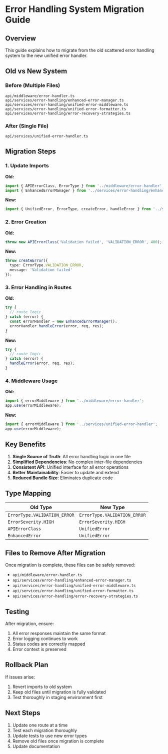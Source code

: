 # Error Handling System Migration Guide

## Overview

This guide explains how to migrate from the old scattered error handling system to the new unified error handler.

## Old vs New System

### Before (Multiple Files)
```
api/middleware/error-handler.ts
api/services/error-handling/enhanced-error-manager.ts
api/services/error-handling/unified-error-middleware.ts
api/services/error-handling/unified-error-formatter.ts
api/services/error-handling/error-recovery-strategies.ts
```

### After (Single File)
```
api/services/unified-error-handler.ts
```

## Migration Steps

### 1. Update Imports

**Old:**
```typescript
import { APIErrorClass, ErrorType } from '../middleware/error-handler';
import { EnhancedErrorManager } from '../services/error-handling/enhanced-error-manager';
```

**New:**
```typescript
import { UnifiedError, ErrorType, createError, handleError } from '../services/unified-error-handler';
```

### 2. Error Creation

**Old:**
```typescript
throw new APIErrorClass('Validation failed', 'VALIDATION_ERROR', 400);
```

**New:**
```typescript
throw createError({
  type: ErrorType.VALIDATION_ERROR,
  message: 'Validation failed'
});
```

### 3. Error Handling in Routes

**Old:**
```typescript
try {
  // route logic
} catch (error) {
  const errorHandler = new EnhancedErrorManager();
  errorHandler.handleError(error, req, res);
}
```

**New:**
```typescript
try {
  // route logic
} catch (error) {
  handleError(error, req, res);
}
```

### 4. Middleware Usage

**Old:**
```typescript
import { errorMiddleware } from '../middleware/error-handler';
app.use(errorMiddleware);
```

**New:**
```typescript
import { errorMiddleware } from '../services/unified-error-handler';
app.use(errorMiddleware);
```

## Key Benefits

1. **Single Source of Truth**: All error handling logic in one file
2. **Simplified Dependencies**: No complex inter-file dependencies
3. **Consistent API**: Unified interface for all error operations
4. **Better Maintainability**: Easier to update and extend
5. **Reduced Bundle Size**: Eliminates duplicate code

## Type Mapping

| Old Type | New Type |
|----------|----------|
| `ErrorType.VALIDATION_ERROR` | `ErrorType.VALIDATION_ERROR` |
| `ErrorSeverity.HIGH` | `ErrorSeverity.HIGH` |
| `APIErrorClass` | `UnifiedError` |
| `EnhancedError` | `UnifiedError` |

## Files to Remove After Migration

Once migration is complete, these files can be safely removed:

- `api/middleware/error-handler.ts`
- `api/services/error-handling/enhanced-error-manager.ts`
- `api/services/error-handling/unified-error-middleware.ts`
- `api/services/error-handling/unified-error-formatter.ts`
- `api/services/error-handling/error-recovery-strategies.ts`

## Testing

After migration, ensure:

1. All error responses maintain the same format
2. Error logging continues to work
3. Status codes are correctly mapped
4. Error context is preserved

## Rollback Plan

If issues arise:

1. Revert imports to old system
2. Keep old files until migration is fully validated
3. Test thoroughly in staging environment first

## Next Steps

1. Update one route at a time
2. Test each migration thoroughly
3. Update tests to use new error types
4. Remove old files once migration is complete
5. Update documentation
